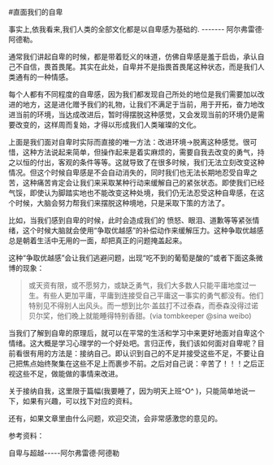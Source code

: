 #直面我们的自卑

事实上,依我看来,我们人类的全部文化都是以自卑感为基础的. ------- 阿尔弗雷德·阿德勒。

通常我们讲起自卑的时候，都是带着贬义的味道，仿佛自卑感是羞于启齿，承认自己不自信，畏首畏尾。其实在此处，自卑并不是指畏首畏尾这种状态，而是我们人类通有的一种情感。

每个人都有不同程度的自卑感，因为我们都发现自己所处的地位是我们需要加以改进的地方，这是进化赠予我们的礼物，让我们不满足于当前，用于开拓，奋力地改进当前的环境，当达成改进后，暂时得摆脱这种感觉，又会发现当前的环境仍是需要改变的，这样周而复始，才得以形成我们人类璀璨的文化。

上面是我们面对自卑时实际而直接的唯一方法：改进环境->脱离这种感觉。很可惜，这种方法说起来简单，但操作起来是着实麻烦的，需要自我去改变的勇气，持之以恒的付出，客观的条件等等。这就导致了在很多时候，我们无法立刻改变这种情况。但这个时候自卑感是不会自动消失的，同时我们也无法长期地忍受自卑之苦，这种痛苦肯定会让我们来采取某种行动来缓解自己的紧张状态。即使我们已经气馁，即使认为脚踏实地也不能改变这种处境，我们仍无法忍受这种自卑感，在这个时候，大脑会努力帮我们来摆脱这种境地，只是采取下策的方法了。

比如，当我们感到自卑的时候，此时会造成我们的 愤怒、眼泪、道歉等等紧张情绪，这个时候大脑就会使用“争取优越感”的补偿动作来缓解压力。这种争取优越感总是朝着生活中无用的一面，却把真正的问题掩盖起来。

这种“争取优越感”会让我们逃避问题，出现“吃不到的葡萄是酸的”或者下面这条微博的现象：<br>
>或天资有限，或不愿努力，或缺乏勇气，我们大多数人只能平庸地度过一生。有些人更加平庸，平庸到连接受自己平庸这一事实的勇气都没有。他们特别见不得别人出风头。而一想到比尔·盖兹打不过泰森，而泰森没得过诺贝尔奖，他们晚上就能睡得特别香甜。(via tombkeeper @sina weibo)

当我们了解到自卑的原理后，就可以在平常的生活和学习中来更好地面对自卑这个情绪。这大概是学习心理学的一个好处吧。言归正传，我们该如何面对自卑呢？目前看很有用的方法是：接纳自己。即认识到自己的不足并接受这些不足，不要让自己把焦点始终聚集在这些不足上而裹步不前。之后对自己说：辛苦了！！！之后正视这些不足，做能做的事情来改进。

关于接纳自我，这里限于篇幅(我要睡了，因为明天上班^O^ )，只能简单地说一下，如果有兴趣，可以找下对应的资料。

还有，如果文章里由什么问题，欢迎交流，会非常感激您的意见的。

参考资料：

自卑与超越-----阿尔弗雷德·阿德勒